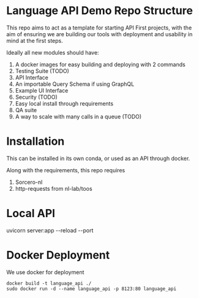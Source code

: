 
# Language API Demo Repo Structure

This repo aims to act as a template for starting API First projects, with the aim of ensuring we are building our tools with deployment and usability in mind at the first steps.

Ideally all new modules should have:

1. A docker images for easy building and deploying with 2 commands
2. Testing Suite (TODO)
3. API Interface
4. An importable Query Schema if using GraphQL
4. Example UI Interface 
5. Security (TODO)
6. Easy local install through requirements
7. QA suite 
8. A way to scale with many calls in a queue (TODO)

# Installation

This can be installed in its own conda, or used as an API through docker.

Along with the requirements, this repo requires
1. Sorcero-nl
2. http-requests from nl-lab/toos

# Local API
uvicorn server:app --reload --port <PORT>

# Docker Deployment

We use docker for deployment

```
docker build -t language_api ./
sudo docker run -d --name language_api -p 8123:80 language_api
```